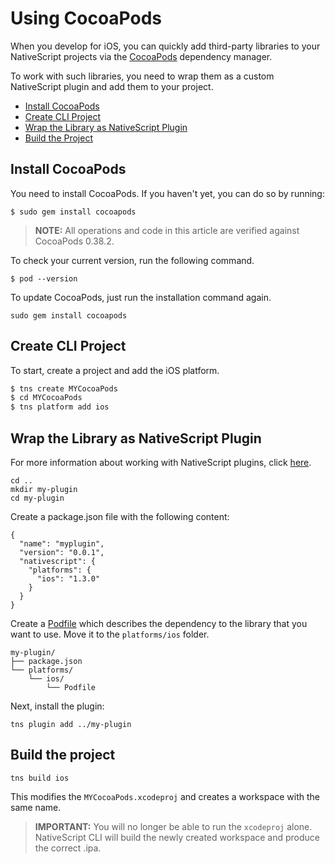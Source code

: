 # Using CocoaPods

When you develop for iOS, you can quickly add third-party libraries to your NativeScript projects via the [CocoaPods](https://cocoapods.org/) dependency manager.

To work with such libraries, you need to wrap them as a custom NativeScript plugin and add them to your project.

 * [Install CocoaPods](#install-cocoapods)
 * [Create CLI Project](#create-cli-project)
 * [Wrap the Library as NativeScript Plugin](#wrap-the-library-as-nativescript-plugin)
 * [Build the Project](#build-the-project)

## Install CocoaPods
You need to install CocoaPods. If you haven't yet, you can do so by running:

```
$ sudo gem install cocoapods
```
> **NOTE:** All operations and code in this article are verified against CocoaPods 0.38.2.

To check your current version, run the following command.

```
$ pod --version
```

To update CocoaPods, just run the installation command again.

```
sudo gem install cocoapods
```

## Create CLI Project
To start, create a project and add the iOS platform.

```bash
$ tns create MYCocoaPods
$ cd MYCocoaPods
$ tns platform add ios
```

## Wrap the Library as NativeScript Plugin

For more information about working with NativeScript plugins, click [here](PLUGINS.md).

```
cd ..
mkdir my-plugin
cd my-plugin
```

Create a package.json file with the following content:

```
{
  "name": "myplugin",
  "version": "0.0.1",
  "nativescript": {
    "platforms": {
      "ios": "1.3.0"
    }
  }
}
```

Create a [Podfile](https://guides.cocoapods.org/syntax/podfile.html) which describes the dependency to the library that you want to use. Move it to the `platforms/ios` folder.

```
my-plugin/
├── package.json
└── platforms/
    └── ios/
        └── Podfile
```

Next, install the plugin:

```
tns plugin add ../my-plugin
```

## Build the project

```
tns build ios
```

This modifies the `MYCocoaPods.xcodeproj` and creates a workspace with the same name.

> **IMPORTANT:** You will no longer be able to run the `xcodeproj` alone. NativeScript CLI will build the newly created workspace and produce the correct .ipa.